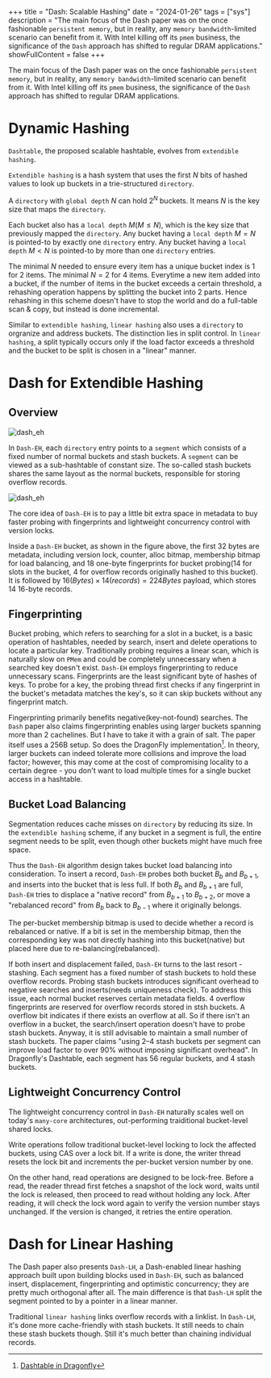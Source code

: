 +++
title = "Dash: Scalable Hashing"
date = "2024-01-26"
tags = ["sys"]
description = "The main focus of the Dash paper was on the once fashionable `persistent memory`, but in reality, any `memory bandwidth`-limited scenario can benefit from it. With Intel killing off its `pmem` business, the significance of the `Dash` approach has shifted to regular DRAM applications."
showFullContent = false
+++

The main focus of the Dash paper was on the once fashionable `persistent memory`, but in reality, any `memory bandwidth`-limited scenario can benefit from it. With Intel killing off its `pmem` business, the significance of the `Dash` approach has shifted to regular DRAM applications.

# Dynamic Hashing
`Dashtable`, the proposed scalable hashtable, evolves from `extendible hashing`. 

`Extendible hashing` is a hash system that uses the first $N$ bits of hashed values to look up buckets in a trie-structured `directory`.

A `directory` with `global depth` $N$ can hold $2^N$ buckets. It means $N$ is the key size that maps the `directory`.

Each bucket also has a `local depth` $M(M \le N)$, which is the key size that previously mapped the `directory`. Any bucket having a `local depth` $M = N$ is pointed-to by exactly one `directory` entry. Any bucket having a `local depth` $M \lt N$ is pointed-to by more than one `directory` entries. 

The minimal $N$ needed to ensure every item has a unique bucket index is 1 for 2 items. The minimal $N = 2$  for 4 items. Everytime a new  item added into a bucket, if the number of items in the bucket exceeds a certain threshold, a rehashing operation happens by splitting the bucket into 2 parts. Hence rehashing in this scheme doesn't have to stop the world and do a full-table scan & copy, but instead is done incremental.

Similar to `extendible hashing`, `linear hashing` also uses a `directory` to orgranize and address buckets. The distinction lies in split control. In `linear hashing`, a split typically occurs only if the load factor exceeds a threshold and the bucket to be split is chosen in a "linear" manner.  

# Dash for Extendible Hashing
## Overview
![dash_eh](https://cmbbq.github.io/img/dash_eh.png)

In `Dash-EH`, each `directory` entry points to a `segment` which consists of a fixed number of normal buckets and stash buckets. A `segment` can be viewed as a sub-hashtable of constant size. The so-called stash buckets shares the same layout as the normal buckets, responsible for storing overflow records. 

![dash_eh](https://cmbbq.github.io/img/dash_eh_bucket.png)

The core idea of `Dash-EH` is to pay a little bit extra space in metadata to buy faster probing with fingerprints and lightweight concurrency control with version locks.

Inside a `Dash-EH` bucket, as shown in the figure above, the first 32 bytes are metadata, including version lock, counter, alloc bitmap, membership bitmap for load balancing, and 18 one-byte fingerprints for bucket probing(14 for slots in the bucket, 4 for overflow records originally hashed to this bucket). It is followed by $16(Bytes) \times 14 (records) = 224 Bytes$ payload, which stores 14 16-byte records. 

## Fingerprinting
Bucket probing, which refers to searching for a slot in a bucket, is a basic operation of hashtables, needed by search, insert and delete operations to locate a particular key. Traditionally probing requires a linear scan, which is naturally slow on `PMem` and could be completely unnecessary when a searched key doesn't exist. `Dash-EH` employs fingerprinting to reduce unnecessary scans. Fingerprints are the least significant byte of hashes of keys. To probe for a key, the probing thread first checks if any fingerprint in the bucket's metadata matches the key's, so it can skip buckets without any fingerprint match.

Fingerprinting primarily benefits negative(key-not-found) searches. The `Dash` paper also claims fingerprinting enables using larger buckets spanning more than 2 cachelines. But I have to take it with a grain of salt. The paper itself uses a 256B setup. So does the DragonFly implementation[^1]. In theory, larger buckets can indeed tolerate more collisions and improve the load factor; however, this may come at the cost of compromising locality to a certain degree - you don't want to load multiple times for a single bucket access in a hashtable.

## Bucket Load Balancing
Segmentation reduces cache misses on `directory` by reducing its size. In the `extendible hashing` scheme, if any bucket in a segment is full, the entire segment needs to be split, even though other buckets might have much free space. 

Thus the `Dash-EH` algorithm design takes bucket load balancing into consideration. To insert a record, `Dash-EH` probes both bucket $B_b$ and $B_{b+1}$, and inserts into the bucket that is less full. If both $B_b$ and $B_{b+1}$ are full, `Dash-EH` tries to displace a "native record" from $B_{b+1}$ to $B_{b+2}$, or move a "rebalanced record" from $B_b$ back to $B_{b-1}$ where it originally belongs.  

The per-bucket membership bitmap is used to decide whether a record is rebalanced or native. If a bit is set in the membership bitmap, then the corresponding key was not directly hashing into this bucket(native) but placed here due to re-balancing(rebalanced).

If both insert and displacement failed, `Dash-EH` turns to the last resort - stashing. Each segment has a fixed number of stash buckets to hold these overflow records. Probing stash buckets introduces significant overhead to negative searches and inserts(needs uniqueness check). To address this issue, each normal bucket reserves certain metadata fields. 4 overflow fingerprints are reserved for overflow records stored in stsh buckets. A overflow bit indicates if there exists an overflow at all. So if there isn't an overflow in a bucket, the search/insert operation doesn't have to probe stash buckets. Anyway, it is still advisable to maintain a small number of stash buckets. The paper claims "using 2–4 stash buckets per segment can improve load factor to over 90% without imposing significant overhead". In Dragonfly's Dashtable, each segment has 56 regular buckets, and 4 stash buckets.

## Lightweight Concurrency Control
The lightweight concurrency control in `Dash-EH` naturally scales well on today's `many-core` architectures, out-performing traiditional bucket-level shared locks. 

Write operations follow traditional bucket-level locking to lock the affected buckets, using CAS over a lock bit. If a write is done, the writer thread resets the lock bit and increments the per-bucket version number by one.

On the other hand, read operations are designed to be lock-free. Before a read, the reader thread first fetches a snapshot of the lock word, waits until the lock is released, then proceed to read without holding any lock. After reading, it will check the lock word again to verify the version number stays unchanged. If the version is changed, it retries the entire operation.

# Dash for Linear Hashing
The Dash paper also presents `Dash-LH`, a Dash-enabled linear hashing approach built upon building blocks used in `Dash-EH`, such as balanced insert, displacement, fingerprinting and optimistic concurrency; they are pretty much orthogonal after all. The main difference is that `Dash-LH` split the segment pointed to by a pointer in a linear manner. 

Traditional `linear hashing` links overflow records with a linklist. In `Dash-LH`, it's done more cache-friendly with stash buckets. It still needs to chain these stash buckets though. Still it's much better than chaining individual records. 



[^1]: [Dashtable in Dragonfly](https://github.com/dragonflydb/dragonfly/blob/main/docs/dashtable.md)





